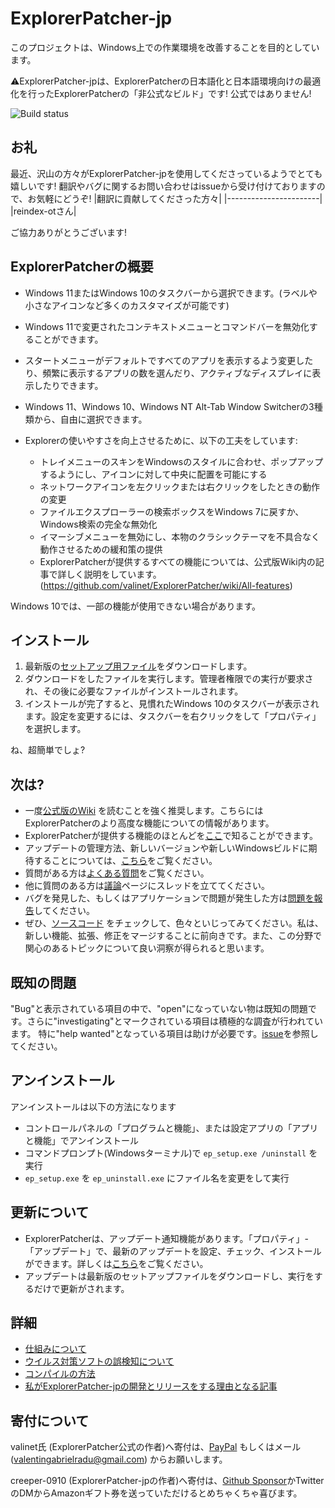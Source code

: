 # ExplorerPatcher-jp
このプロジェクトは、Windows上での作業環境を改善することを目的としています。  

⚠️ExplorerPatcher-jpは、ExplorerPatcherの日本語化と日本語環境向けの最適化を行ったExplorerPatcherの「非公式なビルド」です! 公式ではありません!

![Build status](https://github.com/valinet/ExplorerPatcher/actions/workflows/build.yml/badge.svg)

## お礼

最近、沢山の方々がExplorerPatcher-jpを使用してくださっているようでとても嬉しいです!
翻訳やバグに関するお問い合わせはissueから受け付けておりますので、お気軽にどうぞ!
|翻訳に貢献してくださった方々|
|-----------------------|          
|reindex-otさん|

ご協力ありがとうございます!

## ExplorerPatcherの概要

* Windows 11またはWindows 10のタスクバーから選択できます。(ラベルや小さなアイコンなど多くのカスタマイズが可能です)
* Windows 11で変更されたコンテキストメニューとコマンドバーを無効化することができます。
* スタートメニューがデフォルトですべてのアプリを表示するよう変更したり、頻繁に表示するアプリの数を選んだり、アクティブなディスプレイに表示したりできます。
* Windows 11、Windows 10、Windows NT Alt-Tab Window Switcherの3種類から、自由に選択できます。

* Explorerの使いやすさを向上させるために、以下の工夫をしています:
  * トレイメニューのスキンをWindowsのスタイルに合わせ、ポップアップするようにし、アイコンに対して中央に配置を可能にする
  * ネットワークアイコンを左クリックまたは右クリックをしたときの動作の変更
  * ファイルエクスプローラーの検索ボックスをWindows 7に戻すか、Windows検索の完全な無効化
  * イマーシブメニューを無効にし、本物のクラシックテーマを不具合なく動作させるための緩和策の提供
  * ExplorerPatcherが提供するすべての機能については、公式版Wiki内の記事で詳しく説明をしています。(https://github.com/valinet/ExplorerPatcher/wiki/All-features)

Windows 10では、一部の機能が使用できない場合があります。

## インストール

1. 最新版の[セットアップ用ファイル](https://github.com/creeper-0910/ExplorerPatcher-jp/releases/latest/download/ep_setup.exe)をダウンロードします。
2. ダウンロードをしたファイルを実行します。管理者権限での実行が要求され、その後に必要なファイルがインストールされます。
3. インストールが完了すると、見慣れたWindows 10のタスクバーが表示されます。設定を変更するには、タスクバーを右クリックをして「プロパティ」を選択します。

ね、超簡単でしょ?

## 次は?

* 一度[公式版のWiki](https://github.com/valinet/ExplorerPatcher/wiki) を読むことを強く推奨します。こちらにはExplorerPatcherのより高度な機能についての情報があります。
* ExplorerPatcherが提供する機能のほとんどを[ここ](https://github.com/valinet/ExplorerPatcher/wiki/All-features)で知ることができます。
* アップデートの管理方法、新しいバージョンや新しいWindowsビルドに期待することについては、[こちら](https://github.com/valinet/ExplorerPatcher/wiki/Configure-updates)をご覧ください。
* 質問がある方は[よくある質問](https://github.com/valinet/ExplorerPatcher/wiki/Frequently-asked-questions)をご覧ください。
* 他に質問のある方は[議論](https://github.com/valinet/ExplorerPatcher/discussions)ページにスレッドを立ててください。
* バグを発見した、もしくはアプリケーションで問題が発生した方は[問題を報告](https://github.com/valinet/ExplorerPatcher/wiki/Reporting-problems)してください。
* ぜひ、[ソースコード](https://github.com/valinet/ExplorerPatcher/tree/master) をチェックして、色々といじってみてください。私は、新しい機能、拡張、修正をマージすることに前向きです。また、この分野で関心のあるトピックについて良い洞察が得られると思います。

## 既知の問題

"Bug"と表示されている項目の中で、"open"になっていない物は既知の問題です。さらに"investigating"とマークされている項目は積極的な調査が行われています。
特に"help wanted"となっている項目は助けが必要です。[issue](https://github.com/valinet/ExplorerPatcher/issues)を参照してください。

## アンインストール
アンインストールは以下の方法になります
* コントロールパネルの「プログラムと機能」、または設定アプリの「アプリと機能」でアンインストール
* コマンドプロンプト(Windowsターミナル)で `ep_setup.exe /uninstall` を実行
* `ep_setup.exe` を `ep_uninstall.exe` にファイル名を変更をして実行

## 更新について

* ExplorerPatcherは、アップデート通知機能があります。「プロパティ」-「アップデート」で、最新のアップデートを設定、チェック、インストールができます。詳しくは[こちら](https://github.com/valinet/ExplorerPatcher/wiki/Configure-updates)をご覧ください。
* アップデートは最新版のセットアップファイルをダウンロードし、実行をするだけで更新がされます。

## 詳細

* [仕組みについて](https://github.com/valinet/ExplorerPatcher/wiki/How-does-it-work)
* [ウイルス対策ソフトの誤検知について](https://github.com/valinet/ExplorerPatcher/wiki/Antivirus-false-positives)
* [コンパイルの方法](https://github.com/valinet/ExplorerPatcher/wiki/Compiling)
* [私がExplorerPatcher-jpの開発とリリースをする理由となる記事](https://www.naporitansushi.com/ep11-japanese/)

## 寄付について
valinet氏 (ExplorerPatcher公式の作者)へ寄付は、[PayPal](https://www.paypal.com/donate?business=valentingabrielradu%40gmail.com&no_recurring=0&item_name=ExplorerPatcher&currency_code=EUR) もしくはメール(valentingabrielradu@gmail.com) からお願いします。

creeper-0910 (ExplorerPatcher-jpの作者)へ寄付は、[Github Sponsor](https://github.com/sponsors/creeper-0910)かTwitterのDMからAmazonギフト券を送っていただけるとめちゃくちゃ喜びます。

